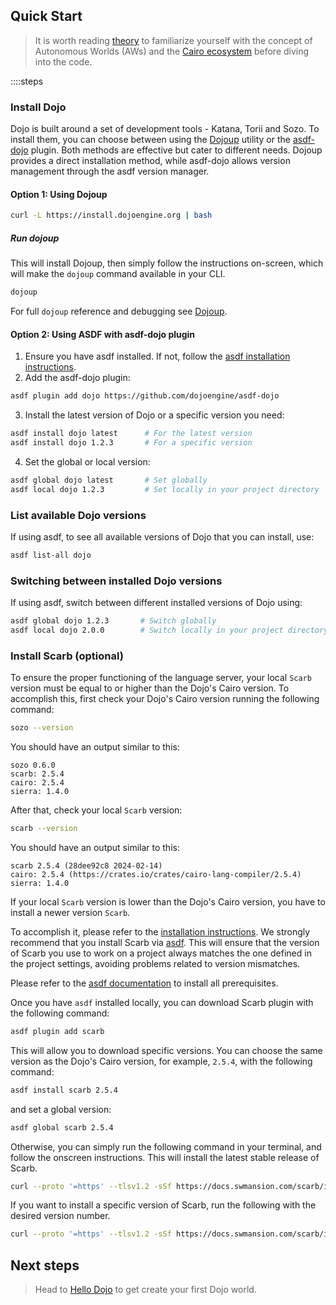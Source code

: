 ## Quick Start

> It is worth reading [theory](/theory/autonomous-worlds.md) to familiarize yourself with the concept of Autonomous Worlds (AWs) and the [Cairo ecosystem](/theory/cairo.md) before diving into the code.

::::steps

### Install Dojo

Dojo is built around a set of development tools - Katana, Torii and Sozo. To install them, you can choose between using
the [Dojoup](/toolchain/dojoup.md) utility or the [asdf-dojo](https://github.com/dojoengine/asdf-dojo) plugin. Both methods are effective but cater to different needs.
Dojoup provides a direct installation method, while asdf-dojo allows version management through the asdf version manager.

#### Option 1: Using Dojoup

```sh
curl -L https://install.dojoengine.org | bash
```

##### Run dojoup

This will install Dojoup, then simply follow the instructions on-screen,
which will make the `dojoup` command available in your CLI.

```sh
dojoup
```

For full `dojoup` reference and debugging see [Dojoup](/toolchain/dojoup.md).

#### Option 2: Using ASDF with asdf-dojo plugin

1. Ensure you have asdf installed. If not, follow the [asdf installation instructions](https://asdf-vm.com/guide/getting-started.html).
2. Add the asdf-dojo plugin:

```sh
asdf plugin add dojo https://github.com/dojoengine/asdf-dojo
```

3. Install the latest version of Dojo or a specific version you need:

```sh
asdf install dojo latest      # For the latest version
asdf install dojo 1.2.3       # For a specific version
```
4. Set the global or local version:

```sh
asdf global dojo latest       # Set globally
asdf local dojo 1.2.3         # Set locally in your project directory
```

### List available Dojo versions

If using asdf, to see all available versions of Dojo that you can install, use:

```sh
asdf list-all dojo
```

### Switching between installed Dojo versions

If using asdf, switch between different installed versions of Dojo using:

```sh
asdf global dojo 1.2.3       # Switch globally
asdf local dojo 2.0.0        # Switch locally in your project directory
```

### Install Scarb (optional)

To ensure the proper functioning of the language server, your local `Scarb` version must be equal to or higher than the Dojo's Cairo version. To accomplish this, first check your Dojo's Cairo version running the following command:

```bash
sozo --version
```

You should have an output similar to this:

```console
sozo 0.6.0
scarb: 2.5.4
cairo: 2.5.4
sierra: 1.4.0
```

After that, check your local `Scarb` version:

```sh
scarb --version
```

You should have an output similar to this:

```console
scarb 2.5.4 (28dee92c8 2024-02-14)
cairo: 2.5.4 (https://crates.io/crates/cairo-lang-compiler/2.5.4)
sierra: 1.4.0
```

If your local `Scarb` version is lower than the Dojo's Cairo version, you have to install a newer version `Scarb`.

To accomplish it, please refer to the [installation instructions](https://docs.swmansion.com/scarb/download).
We strongly recommend that you install
Scarb via [asdf](https://docs.swmansion.com/scarb/download.html#install-via-asdf).
This will ensure that the version of Scarb you use to work on a project always matches the one defined in the
project settings, avoiding problems related to version mismatches.

Please refer to the [asdf documentation](https://asdf-vm.com/guide/getting-started.html) to install all
prerequisites.

Once you have `asdf` installed locally, you can download Scarb plugin with the following command:

```bash
asdf plugin add scarb
```

This will allow you to download specific versions. You can choose the same version as the Dojo's Cairo version, for example, `2.5.4`, with the following command:

```bash
asdf install scarb 2.5.4
```

and set a global version:

```bash
asdf global scarb 2.5.4
```

Otherwise, you can simply run the following command in your terminal, and follow the onscreen instructions. This
will install the latest stable release of Scarb.

```bash
curl --proto '=https' --tlsv1.2 -sSf https://docs.swmansion.com/scarb/install.sh | sh
```

If you want to install a specific version of Scarb, run the following with the desired version number.

```bash
curl --proto '=https' --tlsv1.2 -sSf https://docs.swmansion.com/scarb/install.sh | sh -s -- -v 2.5.4
```

## Next steps

> Head to [Hello Dojo](/cairo/hello-dojo.md) to get create your first Dojo world.
